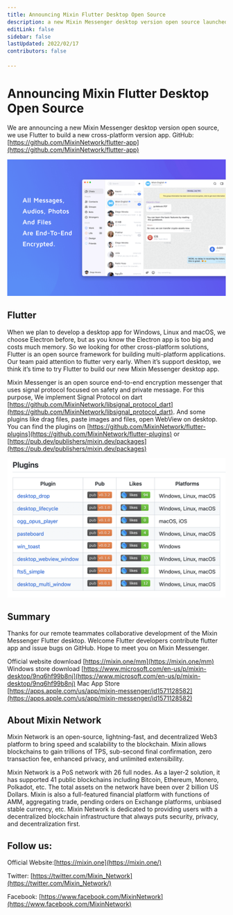 ```yaml
---
title: Announcing Mixin Flutter Desktop Open Source
description: a new Mixin Messenger desktop version open source launched, using Flutter to build a new cross-platform version app. Mixin Messenger is an open source end-to-end encryption messenger that uses signal protocol focused on safety and private message. 
editLink: false
sidebar: false
lastUpdated: 2022/02/17
contributors: false

---
```


# Announcing Mixin Flutter Desktop Open Source

We are announcing a new Mixin Messenger desktop version open source, we use Flutter to build a new cross-platform version app. GitHub: [https://github.com/MixinNetwork/flutter-app](https://github.com/MixinNetwork/flutter-app)

![mixin-desktop](./mixin-desktop.png)

## Flutter
When we plan to develop a desktop app for Windows, Linux and macOS, we choose Electron before, but as you know the Electron app is too big and costs much memory. So we looking for other cross-platform solutions, Flutter is an open source framework for building multi-platform applications. Our team paid attention to flutter very early. When it’s support desktop, we think it’s time to try Flutter to build our new Mixin Messenger desktop app.

Mixin Messenger is an open source end-to-end encryption messenger that uses signal protocol focused on safety and private message. For this purpose, We implement Signal Protocol on dart [https://github.com/MixinNetwork/libsignal_protocol_dart](https://github.com/MixinNetwork/libsignal_protocol_dart). And some plugins like drag files, paste images and files, open WebView on desktop. You can find the plugins on [https://github.com/MixinNetwork/flutter-plugins](https://github.com/MixinNetwork/flutter-plugins) or [https://pub.dev/publishers/mixin.dev/packages](https://pub.dev/publishers/mixin.dev/packages)

![plugins](./plugins.png)

## Summary

Thanks for our remote teammates collaborative development of the Mixin Messenger Flutter desktop. Welcome Flutter developers contribute flutter app and issue bugs on GitHub. Hope to meet you on Mixin Messenger.

Official website download [https://mixin.one/mm](https://mixin.one/mm)
Windows store download [https://www.microsoft.com/en-us/p/mixin-desktop/9nq6hf99b8nj](https://www.microsoft.com/en-us/p/mixin-desktop/9nq6hf99b8nj)
Mac App Store [https://apps.apple.com/us/app/mixin-messenger/id1571128582](https://apps.apple.com/us/app/mixin-messenger/id1571128582)


## About Mixin Network

Mixin Network is an open-source, lightning-fast, and decentralized Web3 platform to bring speed and scalability to the blockchain. Mixin allows blockchains to gain trillions of TPS, sub-second final confirmation, zero transaction fee, enhanced privacy, and unlimited extensibility.

Mixin Network is a PoS network with 26 full nodes. As a layer-2 solution, it has supported 41 public blockchains including Bitcoin, Ethereum, Monero, Polkadot, etc. The total assets on the network have been over 2 billion US Dollars. Mixin is also a full-featured financial platform with functions of AMM, aggregating trade, pending orders on Exchange platforms, unbiased stable currency, etc. Mixin Network is dedicated to providing users with a decentralized blockchain infrastructure that always puts security, privacy, and decentralization first.

## Follow us:

Official Website:[https://mixin.one](https://mixin.one/)

Twitter: [https://twitter.com/Mixin_Network](https://twitter.com/Mixin_Network/)

Facebook: [https://www.facebook.com/MixinNetwork](https://www.facebook.com/MixinNetwork)

